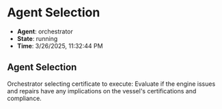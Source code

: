 # Agent Selection

- **Agent**: orchestrator
- **State**: running
- **Time**: 3/26/2025, 11:32:44 PM

## Agent Selection

Orchestrator selecting certificate to execute: Evaluate if the engine issues and repairs have any implications on the vessel's certifications and compliance.


